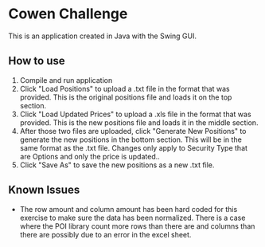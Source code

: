 # Cowen Challenge
This is an application created in Java with the Swing GUI.

## How to use
1. Compile and run application
2. Click "Load Positions" to upload a .txt file in the format that was provided. This is the original positions file and loads it on the top section.
3. Click "Load Updated Prices" to upload a .xls file in the format that was provided. This is the new positions file and loads it in the middle section.
4. After those two files are uploaded, click "Generate New Positions" to generate the new positions in the bottom section. This will be in the same format as the .txt file. Changes only apply to Security Type that are Options and only the price is updated..
5. Click "Save As" to save the new positions as a new .txt file. 

## Known Issues
* The row amount and column amount has been hard coded for this exercise to make sure the data has been normalized. There is a case where the POI library count more rows than there are and columns than there are possibly due to an error in the excel sheet.
